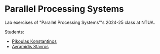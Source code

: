 # Parallel Processing Systems

Lab exercises of "Parallel Processing Systems"'s 2024-25 class at NTUA.

Students:
- [Pikoulas Konstantinos](https://github.com/KostasPik)
- [Avramidis Stavros](https://github.com/purpl3F0x)
